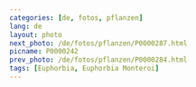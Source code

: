 ```yaml
---
categories: [de, fotos, pflanzen]
lang: de
layout: photo
next_photo: /de/fotos/pflanzen/P0000287.html
picname: P0000242
prev_photo: /de/fotos/pflanzen/P0000284.html
tags: [Euphorbia, Euphorbia Monteroi]
---
```

